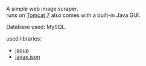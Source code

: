 A simple web image scraper.
<br>
runs on <a href="https://tomcat.apache.org/download-70.cgi">Tomcat 7</a> also comes with a built-in Java GUI.

Database used: MySQL.
                     
used libraries:
<ul>
    <li><a href="https://jsoup.org/"> jsoup </a></li>
    <li><a href="https://docs.oracle.com/javaee/7/api/javax/json/package-summary.html">javax.json</a>
</ul>